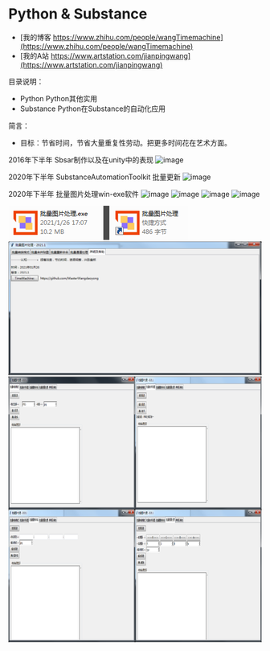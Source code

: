 ﻿# Python & Substance
 
- [我的博客 https://www.zhihu.com/people/wangTimemachine](https://www.zhihu.com/people/wangTimemachine)
- [我的A站 https://www.artstation.com/jianpingwang](https://www.artstation.com/jianpingwang)

目录说明：
- Python Python其他实用
- Substance Python在Substance的自动化应用

简言：
- 目标：节省时间，节省大量重复性劳动。把更多时间花在艺术方面。

2016年下半年 Sbsar制作以及在unity中的表现
![image](https://github.com/MasterWangdaoyong/Python-Substance/blob/master/Substance/GifShow/test_sbsar_20170501.gif)

2020年下半年 SubstanceAutomationToolkit 批量更新
![image](https://github.com/MasterWangdaoyong/Python-Substance/blob/master/Substance/GifShow/test_SubstanceAutomationToolkitZ_updata_20201010.gif)

2020年下半年 批量图片处理win-exe软件
![image](https://github.com/MasterWangdaoyong/Python-Substance/blob/master/Python/Show/%E6%89%B9%E9%87%8F%E8%BD%AC%E6%8D%A2.gif)
![image](https://github.com/MasterWangdaoyong/Python-Substance/blob/master/Python/Show/%E6%89%B9%E9%87%8F%E9%87%8D%E5%91%BD%E5%90%8D.gif)
![image](https://github.com/MasterWangdaoyong/Python-Substance/blob/master/Python/Show/%E6%89%B9%E9%87%8FPBR%E5%88%86%E7%B1%BB%E5%88%AB%E5%90%88%E5%B9%B6.gif)
![image](https://github.com/MasterWangdaoyong/Python-Substance/blob/master/Python/Show/%E6%89%B9%E9%87%8F%E9%80%9A%E9%81%93%E8%BD%AC%E6%8D%A2.gif)

![image](https://github.com/MasterWangdaoyong/Python-Substance/blob/master/Python/Show/%E6%89%B9%E9%87%8F%E5%9B%BE%E7%89%87%E5%A4%84%E7%90%86%EF%BC%8DShow00.png)
![image](https://github.com/MasterWangdaoyong/Python-Substance/blob/master/Python/Show/%E6%89%B9%E9%87%8F%E5%9B%BE%E7%89%87%E5%A4%84%E7%90%86%EF%BC%8DShow01.png)
<img src="https://github.com/MasterWangdaoyong/Python-Substance/blob/master/Python/Show/%E6%89%B9%E9%87%8F%E5%9B%BE%E7%89%87%E5%A4%84%E7%90%86%EF%BC%8DShow02.png" width="1000" height="529" alt="BBB"/><br/>
